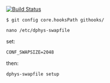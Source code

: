 [![Build Status](https://travis-ci.com/maxisme/idmyteam-client.svg?token=zTErHcAMpnepUwtawx8t&branch=master)](https://travis-ci.com/maxisme/idmyteam-client)

```
$ git config core.hooksPath githooks/
```

```
nano /etc/dphys-swapfile
```
set:
```
CONF_SWAPSIZE=2048
```

then:
```
dphys-swapfile setup
```
